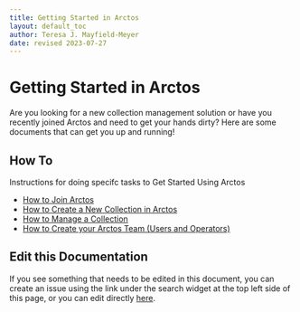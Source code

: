 ```yaml
---
title: Getting Started in Arctos
layout: default_toc
author: Teresa J. Mayfield-Meyer
date: revised 2023-07-27
---
```


# Getting Started in Arctos

Are you looking for a new collection management solution or have you recently joined Arctos and need to get your hands dirty? Here are some documents that can get you up and running!

## How To
Instructions for doing specifc tasks to Get Started Using Arctos

* [How to Join Arctos](http://handbook.arctosdb.org/how_to/new-collection.html)
* [How to Create a New Collection in Arctos](http://handbook.arctosdb.org/how_to/How-to-Start-a-New-Collection-in-Arctos.html)
* [How to Manage a Collection](http://handbook.arctosdb.org/how_to/How-to-Manage-a-Collection-in-Arctos.html)
* [How to Create your Arctos Team (Users and Operators)](http://handbook.arctosdb.org/how_to/How-to-Create-your-Arctos-Team-Users-and-Operators.html)

## Edit this Documentation

If you see something that needs to be edited in this document, you can create an issue using the link under the search widget at the top left side of this page, or you can edit directly [here](https://Github.com/ArctosDB/documentation-wiki/edit/gh-pages/_documentation/getting_started.markdown).
